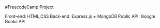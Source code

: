 #FreecodeCamp  Project

Front-end: HTML,CSS
Back-end: Express.js + MongoDB
Public API: Google Books API
